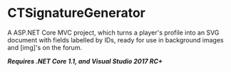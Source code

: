 # CTSignatureGenerator
A ASP.NET Core MVC project, which turns a player's profile into an SVG document with fields labelled by IDs, ready for use in background images and [img]'s on the forum.

***Requires .NET Core 1.1, and Visual Studio 2017 RC+***
